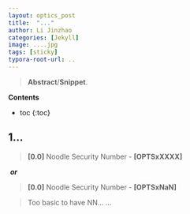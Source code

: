 ```yaml
---
layout: optics_post
title:  "..."
author: Li Jinzhao
categories: [Jekyll]
image: ....jpg
tags: [sticky]
typora-root-url: ..
---
```

> **Abstract**/**Snippet**.


**Contents**

* toc
{:toc}

## **1...**





> <span id="jump0">**[0.0]**</span> Noodle Security Number - **[OPTSxXXXX]**

​	***or***

> <span id="jump0">**[0.0]**</span> Noodle Security Number - **[OPTSxNaN]**

> Too basic to have NN... ...

[^1]:
[^2]:
[^3]: